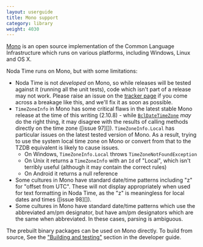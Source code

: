 ```yaml
---
layout: userguide
title: Mono support
category: library
weight: 4030
---
```


[Mono](http://mono-project.com) is an open source implementation of
the Common Language Infrastructure which runs on various platforms,
including Windows, Linux and OS X.

Noda Time runs on Mono, but with some limitations:

- Noda Time is not *developed* on Mono, so while releases will be tested
  against it (running all the unit tests), code which isn't part
  of a release may not work. Please raise an issue on the
  [tracker page](https://github.com/nodatime/nodatime/issues) if
  you come across a breakage like this, and we'll fix it as soon
  as possible.
- `TimeZoneInfo` in Mono has some critical flaws in the latest stable
  Mono release at the time of this writing (2.10.8) - while
  [`BclDateTimeZone`](noda-type://NodaTime.TimeZones.BclDateTimeZone) *may*
  do the right thing, it may disagree with the results of calling
  methods directly on the time zone ([issue 97][]). `TimeZoneInfo.Local` has
  particular issues on the latest tested version of Mono. As a result, trying
  to use the system local time zone on Mono or convert from
  that to the TZDB equivalent is likely to cause issues.
  - On Windows, `TimeZoneInfo.Local` throws `TimeZoneNotFoundException`
  - On Unix it returns a `TimeZoneInfo` with an `Id` of "Local", which isn't
    terribly useful (although it may contain the correct rules)
  - On Android it returns a null reference
- Some cultures in Mono have standard date/time patterns including
  "z" for "offset from UTC". These will not display appropriately
  when used for text formatting in Noda Time, as the "z" is
  meaningless for local dates and times ([issue 98][]).
- Some cultures in Mono have standard date/time patterns which
  use the abbreviated am/pm designator, but have am/pm designators
  which are the same when abbreviated. In these cases, parsing
  is ambiguous.

The prebuilt binary packages can be used on Mono directly. To build from source,
See the ["Building and testing"][building] section in the developer guide.

[building]: http://nodatime.org/developer/building.html
